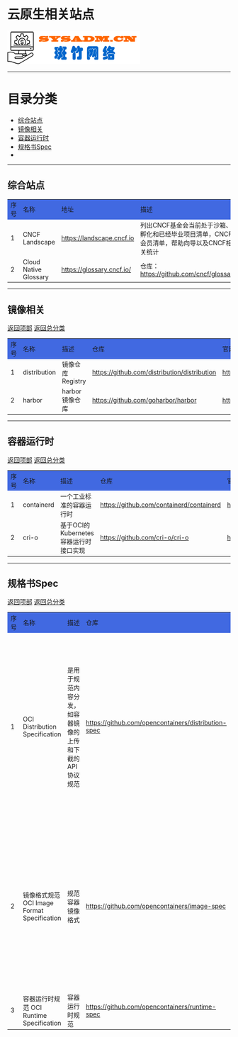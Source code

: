 # 云原生相关站点

<a href="https://www.sysadm.cn" target="_blank"><img src="./images/sysadm.png"></a>

---
# <a id="catalog">目录分类 </a>
- <a href="#genernal">综合站点</a>
- <a href="#image">镜像相关</a>
- <a href="#cri">容器运行时</a>
- <a href="#spec">规格书Spec</a>
- 
---
## <a id="genernal">综合站点</a>
<table>
<tr bgcolor="#4169E1">
    <td>序号</td> <td>名称</td> <td>地址</td> <td>描述</td>
</tr>
<tr>
  <td>1</td> <td>CNCF Landscape</td> <td><a href="https://landscape.cncf.io" target="_blank">https://landscape.cncf.io</a></td>  <td>列出CNCF基金会当前处于沙箱、孵化和已经毕业项目清单，CNCF会员清单，帮助向导以及CNCF相关统计</td>
</tr>
<tr>
  <td>2</td> <td>Cloud Native Glossary</td>
  <td><a href="https://glossary.cncf.io/" target="_blank">https://glossary.cncf.io/</a> </td>
  <td>仓库： <a href="https://github.com/cncf/glossary" target="_blank">https://github.com/cncf/glossary</a> </td>
</tr>
</table>


---
## <a id="image">镜像相关</a>
<a href="#catalog">返回项部</a>     [返回总分类](./README.md)
<table>
<tr bgcolor="#4169E1">
    <td>序号</td> <td>名称</td> <td>描述</td> <td>仓库</td> <td>官网</td><td>使用手册</td><td>状态</td><td>备注</td>
</tr>
<tr>
    <td>1</td> <td>distribution</td><td>镜像仓库Registry</td>
    <td><a href="https://github.com/distribution/distribution" target="_blank">https://github.com/distribution/distribution</a> </td>
    <td><a href="https://distribution.github.io/distribution" target="_blank">https://distribution.github.io/distribution</a> </td>
    <td></td><td>正常</td><td></td>
</tr>

<tr>
    <td>2</td> <td>harbor</td><td>harbor镜像仓库</td>
    <td><a href="https://github.com/goharbor/harbor" target="_blank">https://github.com/goharbor/harbor</a> </td>
    <td><a href="https://goharbor.io/" target="_blank">https://goharbor.io/</a> </td>
    <td><a href="https://goharbor.io/docs/2.10.0/" target="_blank">https://goharbor.io/docs/2.10.0/</a> </td>
    <td>正常</td> <td></td>
</tr>

</table>

---
## <a id="cri">容器运行时</a>
<a href="#catalog">返回项部</a>     [返回总分类](./README.md)
<table>
<tr bgcolor="#4169E1">
    <td>序号</td> <td>名称</td> <td>描述</td> <td>仓库</td> <td>官网</td><td>使用手册</td><td>状态</td><td>备注</td>
</tr>
<tr>
    <td>1</td> <td>containerd</td><td>一个工业标准的容器运行时</td>
    <td><a href="https://github.com/containerd/containerd" target="_blank">https://github.com/containerd/containerd</a> </td>
    <td><a href="https://containerd.io" target="_blank">https://containerd.io</a> </td>
    <td><a href="https://containerd.io/docs/" target="_blank">https://containerd.io/docs/</a> </td><td>正常</td><td></td>
</tr>
<tr>
    <td>2</td> <td>cri-o</td> <td>基于OCI的Kubernetes容器运行时接口实现</td>
    <td><a href="https://github.com/cri-o/cri-o" target="_blank">https://github.com/cri-o/cri-o</a> </td>
    <td><a href="https://cri-o.io/" target="_blank">https://cri-o.io/</a> </td>
    <td></td><td>正常</td><td></td>
</tr>

</table>

---
## <a id="spec">规格书Spec</a>
<a href="#catalog">返回项部</a>     [返回总分类](./README.md)

<table>
<tr bgcolor="#4169E1">
    <td>序号</td> <td>名称</td> <td>描述</td> <td>仓库</td> <td>官网</td><td>状态</td><td>备注</td>
</tr>
<tr>
    <td>1</td> <td>OCI Distribution Specification</td><td>是用于规范内容分发，如容器镜像的上传和下截的API协议规范</td>
    <td><a href="https://github.com/opencontainers/distribution-spec" target="_blank">https://github.com/opencontainers/distribution-spec</a> </td>
    <td><a href="https://opencontainers.org/" target="_blank">https://opencontainers.org/</a> </td>
    <td>正常</td> <td>这个规范与下面的镜像格式规范,运行时规范相关</td>
</tr>
<tr>
    <td>2</td> <td>镜像格式规范OCI Image Format Specification</td><td>规范容器镜像格式</td>
    <td><a href="https://github.com/opencontainers/image-spec" target="_blank">https://github.com/opencontainers/image-spec</a> </td>
    <td><a href="https://opencontainers.org/" target="_blank">https://opencontainers.org/</a> </td>
    <td>正常</td> <td>这个规范与内容分发规范和运行时规范相关</td>
</tr>
<tr>
    <td>3</td> <td>容器运行时规范 OCI Runtime Specification</td> <td>容器运行时规范</td>
    <td><a href="https://github.com/opencontainers/runtime-spec" target="_blank">https://github.com/opencontainers/runtime-spec</a> </td>
    <td><a href="https://opencontainers.org/" target="_blank">https://opencontainers.org/</a> </td>
    <td>正常</td> <td></td>
</tr>

</table>